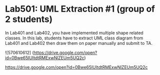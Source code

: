 ﻿# Lab501: UML Extraction #1 (group of 2 students)

In Lab401 and Lab402, you have implemented multiple shape related classes.
In this lab, students have to extract UML class diagram from Lab401 and Lab402 
then draw them on paper manually and submit to TA.

![570610612] (https://drive.google.com/open?id=0Bwe65IUItdtRMExwNlZEUm5UQ2c)

https://drive.google.com/open?id=0Bwe65IUItdtRMExwNlZEUm5UQ2c
